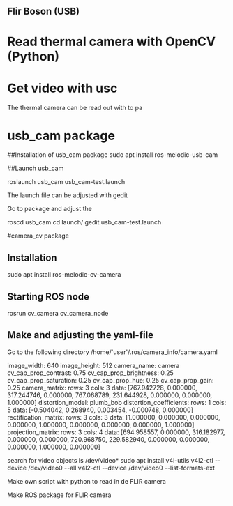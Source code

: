 Flir Boson (USB)
-----

# Read thermal camera with OpenCV (Python)






# Get video with usc

The thermal camera can be read out with to pa 

# usb_cam package

##Installation of usb_cam package
sudo apt install ros-melodic-usb-cam

##Launch usb_cam 

roslaunch usb_cam usb_cam-test.launch 

The launch file can be adjusted with gedit

Go to package and adjust the 

roscd usb_cam
cd launch/
gedit usb_cam-test.launch 



#camera_cv package
## Installation
sudo apt install ros-melodic-cv-camera 
##  Starting ROS node
rosrun cv_camera cv_camera_node

## Make and adjusting the yaml-file
Go to the following directory
/home/'user'/.ros/camera_info/camera.yaml

image_width: 640
image_height: 512
camera_name: camera
cv_cap_prop_contrast: 0.75 
cv_cap_prop_brightness: 0.25
cv_cap_prop_saturation: 0.25 
cv_cap_prop_hue: 0.25
cv_cap_prop_gain: 0.25
camera_matrix:
  rows: 3
  cols: 3
  data: [767.942728, 0.000000, 317.244746, 0.000000, 767.068789, 231.644928, 0.000000, 0.000000, 1.000000]
distortion_model: plumb_bob
distortion_coefficients:
  rows: 1
  cols: 5
  data: [-0.504042, 0.268940, 0.003454, -0.000748, 0.000000]
rectification_matrix:
  rows: 3
  cols: 3
  data: [1.000000, 0.000000, 0.000000, 0.000000, 1.000000, 0.000000, 0.000000, 0.000000, 1.000000]
projection_matrix:
  rows: 3
  cols: 4
  data: [694.958557, 0.000000, 316.182977, 0.000000, 0.000000, 720.968750, 229.582940, 0.000000, 0.000000, 0.000000, 1.000000, 0.000000]



search for video objects
ls /dev/video*
sudo apt install v4l-utils
v4l2-ctl --device /dev/video0 --all
v4l2-ctl --device /dev/video0 --list-formats-ext

Make own script with python to read in de FLIR camera




Make ROS package for FLIR camera






